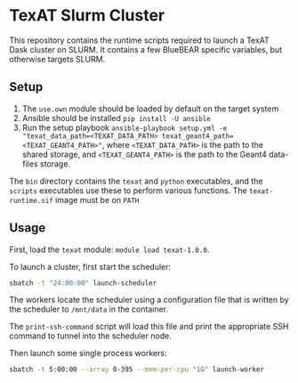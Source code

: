 # TexAT Slurm Cluster
This repository contains the runtime scripts required to launch a TexAT Dask cluster on SLURM. It contains a few BlueBEAR specific variables, but otherwise targets SLURM.

## Setup
1. The `use.own` module should be loaded by default on the target system
2. Ansible should be installed `pip install -U ansible`
3. Run the setup playbook `ansible-playbook setup.yml -e "texat_data_path=<TEXAT_DATA_PATH> texat_geant4_path=<TEXAT_GEANT4_PATH>"`, where `<TEXAT_DATA_PATH>` is the path to the shared storage, and `<TEXAT_GEANT4_PATH>` is the path to the Geant4 data-files storage.

The `bin` directory contains the `texat` and `python` executables, and the `scripts` executables use these to perform various functions. The `texat-runtime.sif` image must be on `PATH`

## Usage
First, load the `texat` module:
`module load texat-1.0.0`.

To launch a cluster, first start the scheduler:
```bash
sbatch -t "24:00:00" launch-scheduler
```
The workers locate the scheduler using a configuration file that is written by the scheduler to `/mnt/data` in the container. 

The `print-ssh-command` script will load this file and print the appropriate SSH command to tunnel into the scheduler node.

Then launch some single process workers:
```bash
sbatch -t 5:00:00 --array 0-395 --mem-per-cpu "1G" launch-worker
```

